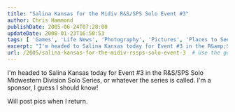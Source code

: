 ```yaml
---
title: "Salina Kansas for the Midiv R&S/SPS Solo Event #3"
author: Chris Hammond
publishDate: 2005-06-24T07:28:00
updateDate: 2008-01-23T16:50:53
tags: [ 'Games', 'Life News', 'Photography', 'Pictures', 'Places to See', 'Site News' ]
excerpt: "I'm headed to Salina Kansas today for Event #3 in the R&amp;S/SPS Solo Midwestern Division Solo Series, or whatever the series is called. I'm a sponsor, I guess I should know! Will post pics when I..."
url: /2005/salina-kansas-for-the-midiv-rssps-solo-event-3  # Use the generated URL with year
---
```

<P>I'm headed to Salina Kansas today for Event #3 in the R&amp;S/SPS Solo Midwestern Division Solo Series, or whatever the series is called. I'm a sponsor, I guess I should know!</P> <P>Will post pics when I return.</P>
